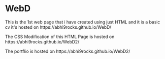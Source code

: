 # WebD
<p> This is the 1st web page that i have created using just HTML and it is a basic cv it's hosted on https://abhi9rocks.github.io/WebD/ </a>
<p> The CSS Modification of this HTML Page is hosted on https://abhi9rocks.github.io/WebD2/ </a>
<p>The portflio is hosted on https://abhi9rocks.github.io/WebD2/</a>
